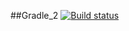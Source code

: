 ##Gradle_2
[![Build status](https://ci.appveyor.com/api/projects/status/du51vfogyn6aj995?svg=true)](https://ci.appveyor.com/project/Konstantin23122/gradle-2)
